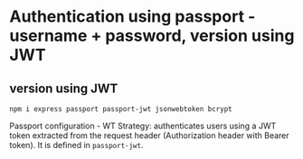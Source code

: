 # Authentication using passport - username + password, version using JWT

## version using JWT

`npm i express passport passport-jwt jsonwebtoken bcrypt`

Passport configuration - WT Strategy: authenticates users using a JWT token extracted from the request header (Authorization header with Bearer token). It is defined in `passport-jwt`.
